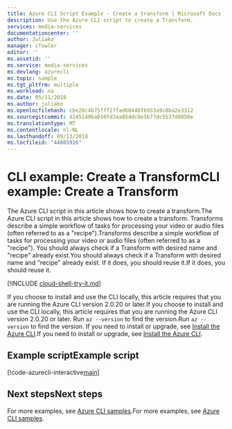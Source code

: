 ```yaml
---
title: Azure CLI Script Example - Create a transform | Microsoft Docs
description: Use the Azure CLI script to create a Transform.
services: media-services
documentationcenter: ''
author: Juliako
manager: cfowler
editor: ''
ms.assetid: ''
ms.service: media-services
ms.devlang: azurecli
ms.topic: sample
ms.tgt_pltfrm: multiple
ms.workload: na
ms.date: 05/11/2018
ms.author: juliako
ms.openlocfilehash: cbe20c4b75fff27fad60446fb933a9c8ba2e3312
ms.sourcegitcommit: d1451406a010fd3aa854dc8e5b77dc5537d8050e
ms.translationtype: MT
ms.contentlocale: nl-NL
ms.lasthandoff: 09/13/2018
ms.locfileid: "44865916"
---
```

# <a name="cli-example-create-a-transform"></a><span data-ttu-id="38ad7-103">CLI example: Create a Transform</span><span class="sxs-lookup"><span data-stu-id="38ad7-103">CLI example: Create a Transform</span></span>

<span data-ttu-id="38ad7-104">The Azure CLI script in this article shows how to create a transform.</span><span class="sxs-lookup"><span data-stu-id="38ad7-104">The Azure CLI script in this article shows how to create a transform.</span></span> <span data-ttu-id="38ad7-105">Transforms describe a simple workflow of tasks for processing your video or audio files (often referred to as a "recipe").</span><span class="sxs-lookup"><span data-stu-id="38ad7-105">Transforms describe a simple workflow of tasks for processing your video or audio files (often referred to as a "recipe").</span></span> <span data-ttu-id="38ad7-106">You should always check if a Transform with desired name and "recipe" already exist.</span><span class="sxs-lookup"><span data-stu-id="38ad7-106">You should always check if a Transform with desired name and "recipe" already exist.</span></span> <span data-ttu-id="38ad7-107">If it does, you should reuse it.</span><span class="sxs-lookup"><span data-stu-id="38ad7-107">If it does, you should reuse it.</span></span>

[!INCLUDE [cloud-shell-try-it.md](../../../../includes/cloud-shell-try-it.md)]

<span data-ttu-id="38ad7-108">If you choose to install and use the CLI locally, this article requires that you are running the Azure CLI version 2.0.20 or later.</span><span class="sxs-lookup"><span data-stu-id="38ad7-108">If you choose to install and use the CLI locally, this article requires that you are running the Azure CLI version 2.0.20 or later.</span></span> <span data-ttu-id="38ad7-109">Run `az --version` to find the version.</span><span class="sxs-lookup"><span data-stu-id="38ad7-109">Run `az --version` to find the version.</span></span> <span data-ttu-id="38ad7-110">If you need to install or upgrade, see [Install the Azure CLI](/cli/azure/install-azure-cli).</span><span class="sxs-lookup"><span data-stu-id="38ad7-110">If you need to install or upgrade, see [Install the Azure CLI](/cli/azure/install-azure-cli).</span></span> 

## <a name="example-script"></a><span data-ttu-id="38ad7-111">Example script</span><span class="sxs-lookup"><span data-stu-id="38ad7-111">Example script</span></span>

[!code-azurecli-interactive[main](../../../../cli_scripts/media-services/create-transform/Create-Transform.sh "Create a transform")]

## <a name="next-steps"></a><span data-ttu-id="38ad7-112">Next steps</span><span class="sxs-lookup"><span data-stu-id="38ad7-112">Next steps</span></span>

<span data-ttu-id="38ad7-113">For more examples, see [Azure CLI samples](../cli-samples.md).</span><span class="sxs-lookup"><span data-stu-id="38ad7-113">For more examples, see [Azure CLI samples](../cli-samples.md).</span></span>
